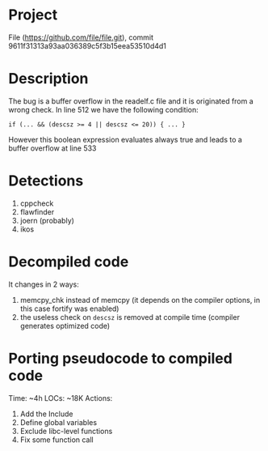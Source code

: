 # Project 

File (https://github.com/file/file.git), commit 9611f31313a93aa036389c5f3b15eea53510d4d1

# Description

The bug is a buffer overflow in the readelf.c file and it is originated from a wrong check. In line 512 we have the following condition:
	
	if (... && (descsz >= 4 || descsz <= 20)) { ... }

However this boolean expression evaluates always true and leads to a buffer overflow at line 533

# Detections

1. cppcheck
2. flawfinder
3. joern (probably)
4. ikos 

# Decompiled code

It changes in 2 ways:

1. memcpy\_chk instead of memcpy (it depends on the compiler options, in this case fortify was enabled)
2. the useless check on ```descsz``` is removed at compile time (compiler generates optimized code)


# Porting pseudocode to compiled code

Time: ~4h
LOCs: ~18K
Actions:

1. Add the Include
2. Define global variables
3. Exclude libc-level functions
4. Fix some function call
